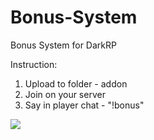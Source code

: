 # Bonus-System

Bonus System for DarkRP

Instruction:
1. Upload to folder - addon
2. Join on your server
3. Say in player chat - "!bonus"

<img align=center src="https://i.imgur.com/u7dSIh6.png"/>

